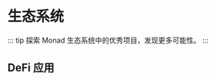 # 生态系统

<script setup>
import InfoCard from '../.vitepress/components/Card.vue'
</script>

<style>
.ecosystem-grid {
  display: grid;
  grid-template-columns: repeat(auto-fit, minmax(300px, 1fr));
  gap: 2rem;
  margin: 2rem 0;
}

.category-section {
  margin: 3rem 0;
}

.category-title {
  font-size: 1.5rem;
  font-weight: 600;
  margin-bottom: 1rem;
  color: var(--vp-c-text-1);
}
</style>

::: tip
探索 Monad 生态系统中的优秀项目，发现更多可能性。
:::

## DeFi 应用

<div class="ecosystem-grid">
  <InfoCard
    title="Accountable"
    description="Crypto-based yields done right. Total privacy, full transparency, maximizing your yield opportunities, worry-free."
    image="https://cdn.prod.website-files.com/669ade140a683001b9f7fd78/67b9109b78f79de0e7a3e09c_Accountable_banner.webp"
    logo="https://cdn.prod.website-files.com/669ade140a683001b9f7fd78/67b9109d10f685d8b168f7ea_Accountable_logo.webp"
    category="App"
    twitter="https://x.com/AccountableData"
    globe="https://game.accountable.capital/"
    :tags="['DeFi', 'RWA']"
  />
</div>

